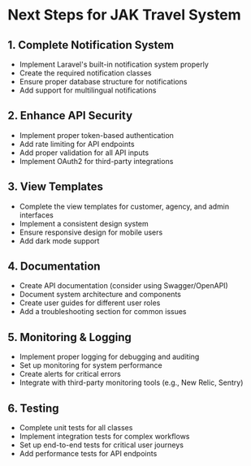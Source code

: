 # Next Steps for JAK Travel System

## 1. Complete Notification System
- Implement Laravel's built-in notification system properly
- Create the required notification classes
- Ensure proper database structure for notifications
- Add support for multilingual notifications

## 2. Enhance API Security
- Implement proper token-based authentication
- Add rate limiting for API endpoints
- Add proper validation for all API inputs
- Implement OAuth2 for third-party integrations

## 3. View Templates
- Complete the view templates for customer, agency, and admin interfaces
- Implement a consistent design system
- Ensure responsive design for mobile users
- Add dark mode support

## 4. Documentation
- Create API documentation (consider using Swagger/OpenAPI)
- Document system architecture and components
- Create user guides for different user roles
- Add a troubleshooting section for common issues

## 5. Monitoring & Logging
- Implement proper logging for debugging and auditing
- Set up monitoring for system performance
- Create alerts for critical errors
- Integrate with third-party monitoring tools (e.g., New Relic, Sentry)

## 6. Testing
- Complete unit tests for all classes
- Implement integration tests for complex workflows
- Set up end-to-end tests for critical user journeys
- Add performance tests for API endpoints
